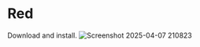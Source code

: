 # Red

Download and install.
![Screenshot 2025-04-07 210823](https://github.com/user-attachments/assets/7514821b-9290-4f4e-a5bb-57f8ba55379e)
